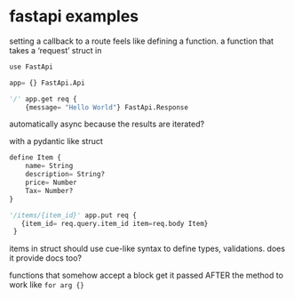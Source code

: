 # fastapi examples

setting a callback to a route feels like defining a function. a function that takes a ‘request’ struct in

```python
use FastApi

app= {} FastApi.Api

'/' app.get req {
	{message= "Hello World"} FastApi.Response
```

automatically async because the results are iterated?

with a pydantic like struct

```python
define Item {
	name= String
	description= String?
	price= Number
	Tax= Number?
}

'/items/{item_id}' app.put req {
   {item_id= req.query.item_id item=req.body Item}
 }
```

items in struct should use cue-like syntax to define types, validations. does it provide docs too?

functions that somehow accept a block get it passed AFTER the method to work like `for arg {}`
